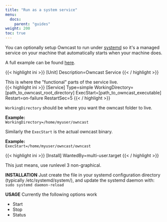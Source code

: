 ```yaml
---
title: "Run as a system service"
menu:
  docs:
    parent: "guides"
weight: 200
toc: true
---
```


You can optionally setup Owncast to run under [systemd](https://systemd.io/) so it's a managed service on your machine that automatically starts when your machine does.

A full example can be found [here](https://github.com/owncast/owncast/blob/master/examples/owncast-sample.service).

{{< highlight ini >}}
[Unit]
Description=Owncast Service
{{< / highlight >}}

This is where the "functional" parts of the service live.<br />
{{< highlight ini >}}
[Service]
Type=simple
WorkingDirectory=[path_to_owncast_root_directory]
ExecStart=[path_to_owncast_executable]
Restart=on-failure
RestartSec=5
{{< / highlight >}}

`WorkingDirectory` should be where you want the owncast folder to live.<br />

**Example:**<br />
```WorkingDirectory=/home/myuser/owncast```

Similarly the `ExecStart` is the actual owncast binary.<br />

**Example:**<br />
```ExecStart=/home/myuser/owncast/owncast```

{{< highlight ini >}}
[Install]
WantedBy=multi-user.target
{{< / highlight >}}

This just means, use runlevel 3 non-graphical.


**INSTALLATION**
Just create the file in your systemd configuration directory (typically /etc/systemd/system/), and update the systemd daemon with:
```sudo systemd daemon-reload```

**USAGE**
Currently the following options work
- Start
- Stop
- Status
